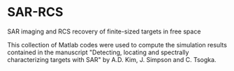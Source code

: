 # SAR-RCS

SAR imaging and RCS recovery of finite-sized targets in free space

This collection of Matlab codes were used to compute the simulation results contained in the manuscript "Detecting, locating and spectrally characterizing targets with SAR" by A.D. Kim, J. Simpson and C. Tsogka.
